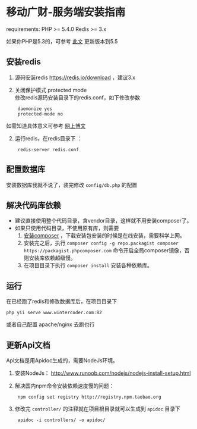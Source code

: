 # 移动广财-服务端安装指南
requirements: PHP >= 5.4.0  Redis >= 3.x

如果你PHP是5.3的，可参考 [此文](https://www.zerostopbits.com/how-to-install-upgrade-php-5-3-to-php-5-5-on-centos-6-7/) 更新版本到5.5

## 安装redis
1. 源码安装redis https://redis.io/download ，建议3.x
1. 关闭保护模式 protected mode  
   修改redis源码安装目录下的redis.conf，如下修改参数
   
   		daemonize yes
   		protected-mode no
       
  如需知道具体意义可参考 [网上博文](http://www.cnblogs.com/zhoujinyi/p/5565647.html)

2. 运行redis，在redis目录下 ： 
		
		redis-server redis.conf

## 配置数据库

安装数据库我就不说了，装完修改 `config/db.php` 的配置

## 解决代码库依赖
- 建议直接使用整个代码目录，含vendor目录，这样就不用安装composer了。
- 如果只使用代码目录，不使用原有库，则需要
  1. [安装composer](http://docs.phpcomposer.com/00-intro.html#Installation-Windows) ，下载安装包安装的时候是在线安装，需要科学上网。
  1. 安装完之后，执行 `composer config -g repo.packagist composer https://packagist.phpcomposer.com` 命令开启全局composer镜像，否则安装库依赖超级慢。
  1. 在项目目录下执行 `composer install` 安装各种依赖库。
 
## 运行
在已经跑了redis和修改数据库后，在项目目录下  

    php yii serve www.wintercoder.com:82

或者自己配置 apache/nginx 去跑也行

## 更新Api文档
Api文档是用Apidoc生成的，需要NodeJs环境。
1. 安装NodeJs： http://www.runoob.com/nodejs/nodejs-install-setup.html
1. 解决国内npm命令安装依赖速度慢的问题：

		npm config set registry http://registry.npm.taobao.org
   
1. 修改完 `controller/` 的注释就在项目根目录就可以生成到 `apidoc` 目录下

		apidoc -i controllers/ -o apidoc/
